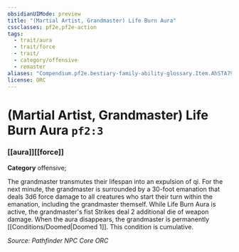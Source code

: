 ```yaml
---
obsidianUIMode: preview
title: "(Martial Artist, Grandmaster) Life Burn Aura"
cssclasses: pf2e,pf2e-action
tags:
  - trait/aura
  - trait/force
  - trait/
  - category/offensive
  - remaster
aliases: "Compendium.pf2e.bestiary-family-ability-glossary.Item.AhSTA79huGDDe8x1"
license: ORC
---
```

# (Martial Artist, Grandmaster) Life Burn Aura `pf2:3`

### [[aura]][[force]]

**Category** offensive; 




The grandmaster transmutes their lifespan into an expulsion of qi. For the next minute, the grandmaster is surrounded by a 30-foot emanation that deals 3d6 force damage to all creatures who start their turn within the emanation, including the grandmaster themself. While Life Burn Aura is active, the grandmaster's fist Strikes deal 2 additional die of weapon damage. When the aura disappears, the grandmaster is permanently [[Conditions/Doomed|Doomed 1]]. This condition is cumulative.

*Source: Pathfinder NPC Core*
*ORC*